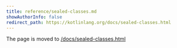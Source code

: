 ```yaml
---
title: reference/sealed-classes.md
showAuthorInfo: false
redirect_path: https://kotlinlang.org/docs/sealed-classes.html
---
```


The page is moved to [/docs/sealed-classes.html](/docs/sealed-classes.html)

